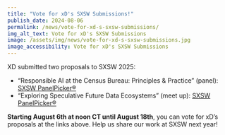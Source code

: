 ```yaml
---
title: "Vote for xD's SXSW Submissions!"
publish_date: 2024-08-06
permalink: /news/vote-for-xd-s-sxsw-submissions/
img_alt_text: Vote for xD's SXSW Submissions
image: /assets/img/news/vote-for-xd-s-sxsw-submissions.jpg
image_accessibility: Vote for xD's SXSW Submissions
---
```

<p>
  XD submitted two proposals to SXSW 2025:
  <ul class="usa-list">
    <li>“Responsible AI at the Census Bureau: Principles & Practice” (panel):
      <a class="usa-link" href="https://panelpicker.sxsw.com/vote/148456" target="_blank">SXSW PanelPicker®</a>
    </li>
    <li>“Exploring Speculative Future Data Ecosystems” (meet up):
      <a class="usa-link" href="https://panelpicker.sxsw.com/vote/153942" target="_blank">SXSW PanelPicker®</a>
    </li>
  </ul>
  </p>
  <strong>Starting August 6th at noon CT until August 18th</strong>, you can vote for xD’s proposals at the links above. Help us share our work at SXSW next year!
